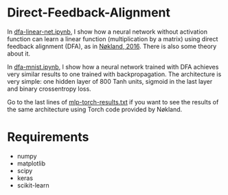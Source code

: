 # Direct-Feedback-Alignment

In [dfa-linear-net.ipynb](https://github.com/iacolippo/Direct-Feedback-Alignment/blob/master/dfa-linear-net.ipynb), I show how a neural network without activation function can learn a linear function (multiplication by a matrix) using direct feedback alignment (DFA), as in [Nøkland, 2016](https://arxiv.org/pdf/1609.01596.pdf). There is also some theory about it.

In [dfa-mnist.ipynb](https://github.com/iacolippo/Direct-Feedback-Alignment/blob/master/dfa-mnist.ipynb), I show how a neural network trained with DFA achieves very similar results to one trained with backpropagation. The architecture is very simple: one hidden layer of 800 Tanh units, sigmoid in the last layer and binary crossentropy loss.

Go to the last lines of [mlp-torch-results.txt](https://github.com/iacolippo/Direct-Feedback-Alignment/blob/master/mlp-torch-results.txt) if you want to see the results of the same architecture using Torch code provided by Nøkland.

# Requirements

- numpy
- matplotlib
- scipy
- keras
- scikit-learn
